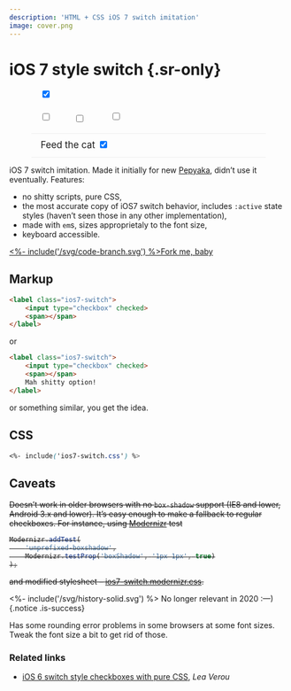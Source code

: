 ```yaml
---
description: 'HTML + CSS iOS 7 switch imitation'
image: cover.png
---
```


# iOS 7 style switch {.sr-only}

<style>
    /* demo styles */
    .button-demo .button-smaple {
        margin-bottom: 1.2em;
        line-height: 1em;
    }

    .button-demo .button-smaple label {
        vertical-align: middle;
        margin: 8px 16px; /* fallback */
        margin: 0.5rem 1rem;
    }

    .button-demo .ios7-switch.line-sample {
        display: block;
        font-size: 1.2em;
        text-align: left;
        max-width: 25em;
        line-height: 1.5em;
        margin: 0 auto;
        border: solid #eee;
        border-width: 1px 0 1px 0;
        padding: 0.5em 1em;
        -webkit-user-select: none;
        -moz-user-select: none;
        -ms-user-select: none;
        user-select: none;
    }

    .button-demo .line-sample span {
        float: right;
        font-size: 1.5em;
    }

    <%- include('ios7-switch.css') %>
</style>

<figure class="button-demo">
    <div class="button-smaple">
        <label class="ios7-switch" style="font-size: 128px;">
            <input type="checkbox" checked>
            <span></span>
        </label>
    </div>
    <div class="button-smaple">
        <label class="ios7-switch" style="font-size: 32px;">
            <input type="checkbox">
            <span></span>
        </label>
        <label class="ios7-switch" style="font-size: 48px;">
            <input type="checkbox">
            <span></span>
        </label>
        <label class="ios7-switch" style="font-size: 64px;">
            <input type="checkbox">
            <span></span>
        </label>
    </div>
    <label class="ios7-switch line-sample">
        Feed the cat
        <input type="checkbox" checked>
        <span></span>
    </label>
</figure>

iOS 7 switch imitation. Made it initially for new [Pepyaka](http://pepyaka.su/en/), didn’t use it eventually. Features:

- no shitty scripts, pure CSS,
- the most accurate copy of iOS7 switch behavior, includes `:active` state styles (haven’t seen those in any other implementation),
- made with `em`s, sizes approprietaly to the font size,
- keyboard accessible.

[<%- include('/svg/code-branch.svg') %>Fork me, baby](https://github.com/wilddeer/ios7-switch)

## Markup

```html
<label class="ios7-switch">
    <input type="checkbox" checked>
    <span></span>
</label>
```

or

```html
<label class="ios7-switch">
    <input type="checkbox" checked>
    <span></span>
    Mah shitty option!
</label>
```

or something similar, you get the idea.

## CSS

```css
<%- include('ios7-switch.css') %>
```

## Caveats

<del class="deleted-block">

Doesn’t work in older browsers with no `box-shadow` support (IE8 and lower, Android 3.x and lower). It’s easy enough to make a fallback to regular checkboxes. For instance, using [Modernizr](http://modernizr.com) test

```js
Modernizr.addTest(
    'unprefixed-boxshadow',
    Modernizr.testProp('boxShadow', '1px 1px', true)
);
```

and modified stylesheet – <a href="https://raw.githubusercontent.com/wilddeer/ios7-switch/master/ios7-switch.modernizr.css" class="iconlink"><i class="icon-cloud-download"> </i><span>ios7-switch.modernizr.css</span></a>.

</del>

<%- include('/svg/history-solid.svg') %> No longer relevant in 2020 :—)
{.notice .is-success}

Has some rounding error problems in some browsers at some font sizes. Tweak the font size a bit to get rid of those.

### Related links

- [iOS 6 switch style checkboxes with pure CSS](http://lea.verou.me/2013/03/ios-6-switch-style-checkboxes-with-pure-css/), *Lea Verou*
